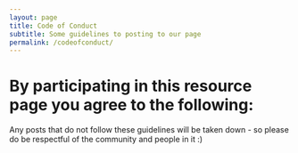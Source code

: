 ```yaml
---
layout: page
title: Code of Conduct
subtitle: Some guidelines to posting to our page
permalink: /codeofconduct/
---
```



# By participating in this resource page you agree to the following: 


Any posts that do not follow these guidelines will be taken down - so please do be respectful of the community and people in it :)